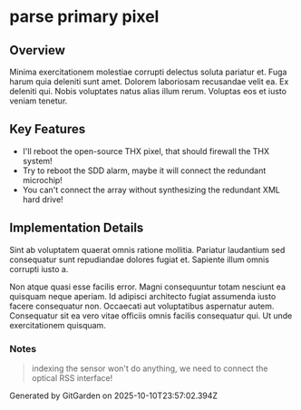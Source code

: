 # parse primary pixel

## Overview
Minima exercitationem molestiae corrupti delectus soluta pariatur et. Fuga harum quia deleniti sunt amet. Dolorem laboriosam recusandae velit ea. Ex deleniti qui. Nobis voluptates natus alias illum rerum. Voluptas eos et iusto veniam tenetur.

## Key Features
- I'll reboot the open-source THX pixel, that should firewall the THX system!
- Try to reboot the SDD alarm, maybe it will connect the redundant microchip!
- You can't connect the array without synthesizing the redundant XML hard drive!

## Implementation Details
Sint ab voluptatem quaerat omnis ratione mollitia. Pariatur laudantium sed consequatur sunt repudiandae dolores fugiat et. Sapiente illum omnis corrupti iusto a.
 Non atque quasi esse facilis error. Magni consequuntur totam nesciunt ea quisquam neque aperiam. Id adipisci architecto fugiat assumenda iusto facere consequatur non. Occaecati aut voluptatibus aspernatur autem. Consequatur sit ea vero vitae officiis omnis facilis consequatur qui. Ut unde exercitationem quisquam.

### Notes
> indexing the sensor won't do anything, we need to connect the optical RSS interface!

Generated by GitGarden on 2025-10-10T23:57:02.394Z